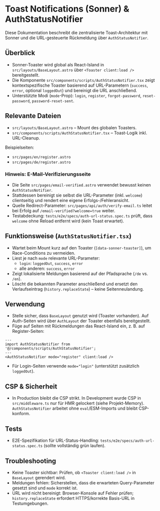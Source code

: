 # Toast Notifications (Sonner) & AuthStatusNotifier

Diese Dokumentation beschreibt die zentralisierte Toast-Architektur mit Sonner und die URL-gesteuerte Rückmeldung über `AuthStatusNotifier`.

## Überblick

- Sonner-Toaster wird global als React-Island in `src/layouts/BaseLayout.astro` über `<Toaster client:load />` bereitgestellt.
- Die Komponente `src/components/scripts/AuthStatusNotifier.tsx` zeigt kontextspezifische Toaster basierend auf URL-Parametern (`success`, `error`, optional `loggedOut`) und bereinigt die URL anschließend.
- Unterstützte Modi (`mode`-Prop): `login`, `register`, `forgot-password`, `reset-password`, `password-reset-sent`.

## Relevante Dateien

- `src/layouts/BaseLayout.astro` – Mount des globalen Toasters.
- `src/components/scripts/AuthStatusNotifier.tsx` – Toast-Logik inkl. URL-Cleanup.

Beispielseiten:

- `src/pages/en/register.astro`
- `src/pages/de/register.astro`

### Hinweis: E-Mail-Verifizierungsseite

- Die Seite `src/pages/email-verified.astro` verwendet bewusst keinen `AuthStatusNotifier`.
- Stattdessen bereinigt sie selbst die URL-Parameter (inkl. `welcome`) clientseitig und rendert eine eigene Erfolgs-/Fehleransicht.
- Quelle Redirect-Parameter: `src/pages/api/auth/verify-email.ts` leitet bei Erfolg auf `/email-verified?welcome=true` weiter.
- Testabdeckung: `tests/e2e/specs/auth-url-status.spec.ts` prüft, dass `welcome` ohne Reload entfernt wird (kein Toast erwartet).

## Funktionsweise (`AuthStatusNotifier.tsx`)

- Wartet beim Mount kurz auf den Toaster (`[data-sonner-toaster]`), um Race-Conditions zu vermeiden.
- Liest je nach `mode` relevante URL-Parameter:
  - `login`: `loggedOut`, `success`, `error`
  - alle anderen: `success`, `error`
- Zeigt lokalisierte Meldungen basierend auf der Pfadsprache (`/de` vs. `/en`).
- Löscht die bekannten Parameter anschließend und ersetzt den Verlaufseintrag (`history.replaceState`) – keine Seitenneulandung.

## Verwendung

- Stelle sicher, dass `BaseLayout` genutzt wird (Toaster vorhanden). Auf Auth-Seiten wird über `AuthLayout` der Toaster ebenfalls bereitgestellt.
- Füge auf Seiten mit Rückmeldungen das React-Island ein, z. B. auf Register-Seiten:

```astro
---
import AuthStatusNotifier from '@/components/scripts/AuthStatusNotifier';
---
<AuthStatusNotifier mode="register" client:load />
```

- Für Login-Seiten verwende `mode="login"` (unterstützt zusätzlich `loggedOut`).

## CSP & Sicherheit

- In Production bleibt die CSP strikt. In Development wurde CSP in `src/middleware.ts` nur für HMR gelockert (siehe Projekt-Memory). `AuthStatusNotifier` arbeitet ohne `eval`/ESM-Imports und bleibt CSP-konform.

## Tests

- E2E-Spezifikation für URL-Status-Handling: `tests/e2e/specs/auth-url-status.spec.ts` (sollte vollständig grün laufen).

## Troubleshooting

- Keine Toaster sichtbar: Prüfen, ob `<Toaster client:load />` in `BaseLayout` gerendert wird.
- Meldungen fehlen: Sicherstellen, dass die erwarteten Query-Parameter gesetzt sind und `mode` korrekt ist.
- URL wird nicht bereinigt: Browser-Konsole auf Fehler prüfen; `history.replaceState` erfordert HTTPS/korrekte Basis-URL in Testumgebungen.
